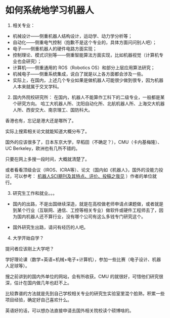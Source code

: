 # 如何系统地学习机器人
1. 相关专业：
+ 机械设计——侧重机器人结构设计，运动学、动力学分析等；
+ 自动化——侧重电气控制（抱歉不是这个专业的，具体方面问问别人吧）；
+ 电子——侧重机器人的硬件电路方面实现；
+ 控制理论、模式识别等——侧重智能算法方面实现，比如机器视觉（计算机专业也会研究）；
+ 计算机——侧重通用的 ROS（Robotics OS）和部分上层应用算法研究；
+ 机械电子——侧重系统集成，说白了就是以上各方面都会涉及一些。
+ 实际上，在国内，上述几个专业如果是做机器人可能很少做到很专，因为机器人本来就属于交叉学科。

2. 国内外院校研究所：
在国内，机器人不能算作工科下的二级专业，一般都是某个研究方向。
哈工大机器人所、沈阳自动化所、北航机器人所、上海交大机器人所、西安交大、南京理工、国防科大。

香港也有，忘记是港大还是哪所了。

实际上搜索相关论文就能知道大概分布了。

国外的应该很多了，日本东京大学，早稻田（不确定？），CMU（卡内基梅隆）、UC Berkeley，欧洲也有几所不错的。

只要在网上多搜一段时间，大概就清楚了。

或者看看顶级会议（IROS、ICRA等）、论文（国内如《机器人》，国外的没能力投过，可以参考：
[机器人SCI期刊及其特点、评价、投稿之我见](http:://emuch.net/html/201205/4495593.html)
）作者的单位就行。

3. 研究生工作和就业。。。

+ 国内的出路，不是出国继续深造，就是在高校做老师申请点课题做，或者就是到某个行业（互联网、通信、工控等相关专业）做软件或硬件工程师去了，因为国内机器人还不算行业，没有哪个公司有这么多钱专门研究这个。

+ 国外研究生出路，请问有经历的人吧。

4. 大学开始自学？

提问者应该刚上大学吧？

学好理论课（数学+英语+机械+电子+计算机），参加一些比赛（电子设计、机器人足球等）。

搜之前讲到的国内外单位的网站，会有所收获。CMU 的就很好，可惜他们研究很深，估计在国内做几年也赶不上。

比较靠谱的方法就是先到自己学校相关专业的研究生实验室里混个脸熟，积累一些项目经验，确定好自己喜欢什么。

英语好的话，可以想办法直接申请去国外相关院校读个硕博啥的。
